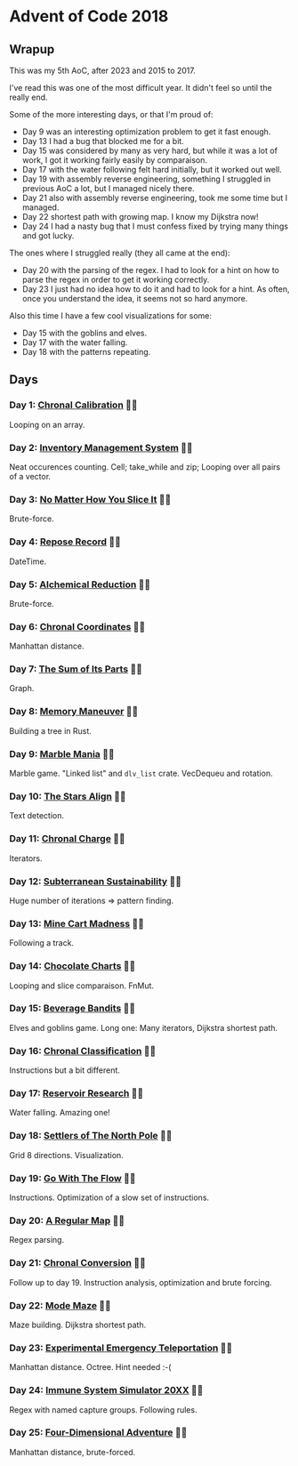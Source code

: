 # Advent of Code 2018

## Wrapup

This was my 5th AoC, after 2023 and 2015 to 2017.

I've read this was one of the most difficult year. It didn't feel so until the really end.

Some of the more interesting days, or that I'm proud of:

- Day 9 was an interesting optimization problem to get it fast enough.
- Day 13 I had a bug that blocked me for a bit.
- Day 15 was considered by many as very hard, but while it was a lot of work, I got it working fairly easily by comparaison.
- Day 17 with the water following felt hard initially, but it worked out well.
- Day 19 with assembly reverse engineering, something I struggled in previous AoC a lot, but I managed nicely there.
- Day 21 also with assembly reverse engineering, took me some time but I managed.
- Day 22 shortest path with growing map. I know my Dijkstra now!
- Day 24 I had a nasty bug that I must confess fixed by trying many things and got lucky.

The ones where I struggled really (they all came at the end):

- Day 20 with the parsing of the regex. I had to look for a hint on how to parse the regex in order to get it working correctly.
- Day 23 I just had no idea how to do it and had to look for a hint. As often, once you understand the idea, it seems not so hard anymore.

Also this time I have a few cool visualizations for some:

- Day 15 with the goblins and elves.
- Day 17 with the water falling.
- Day 18 with the patterns repeating.

## Days

### Day 1: [Chronal Calibration](day01/README.md) 🌟🌟

Looping on an array.

### Day 2: [Inventory Management System](day02/README.md) 🌟🌟

Neat occurences counting.
Cell; take_while and zip; Looping over all pairs of a vector.

### Day 3: [No Matter How You Slice It](day03/README.md) 🌟🌟

Brute-force.

### Day 4: [Repose Record](day04/README.md) 🌟🌟

DateTime.

### Day 5: [Alchemical Reduction](day05/README.md) 🌟🌟

Brute-force.

### Day 6: [Chronal Coordinates](day06/README.md) 🌟🌟

Manhattan distance.

### Day 7: [The Sum of Its Parts](day07/README.md) 🌟🌟

Graph.

### Day 8: [Memory Maneuver](day08/README.md) 🌟🌟

Building a tree in Rust.

### Day 9: [Marble Mania](day09/README.md) 🌟🌟

Marble game. "Linked list" and `dlv_list` crate. VecDequeu and rotation.

### Day 10: [The Stars Align](day10/README.md) 🌟🌟

Text detection.

### Day 11: [Chronal Charge](day11/README.md) 🌟🌟

Iterators.

### Day 12: [Subterranean Sustainability](day12/README.md) 🌟🌟

Huge number of iterations => pattern finding.

### Day 13: [Mine Cart Madness](day13/README.md) 🌟🌟

Following a track.

### Day 14: [Chocolate Charts](day14/README.md) 🌟🌟

Looping and slice comparaison. FnMut.

### Day 15: [Beverage Bandits](day15/README.md) 🌟🌟

Elves and goblins game. Long one: Many iterators, Dijkstra shortest path.

### Day 16: [Chronal Classification](day16/README.md) 🌟🌟

Instructions but a bit different.

### Day 17: [Reservoir Research](day17/README.md) 🌟🌟

Water falling. Amazing one!

### Day 18: [Settlers of The North Pole](day18/README.md) 🌟🌟

Grid 8 directions. Visualization.

### Day 19: [Go With The Flow](day19/README.md) 🌟🌟

Instructions. Optimization of a slow set of instructions.

### Day 20: [A Regular Map](day20/README.md) 🌟🌟

Regex parsing.

### Day 21: [Chronal Conversion](day21/README.md) 🌟🌟

Follow up to day 19. Instruction analysis, optimization and brute forcing.

### Day 22: [Mode Maze](day22/README.md) 🌟🌟

Maze building. Dijkstra shortest path.

### Day 23: [Experimental Emergency Teleportation](day23/README.md) 🌟🌟

Manhattan distance. Octree. Hint needed :-(

### Day 24: [Immune System Simulator 20XX](day24/README.md) 🌟🌟

Regex with named capture groups. Following rules.

### Day 25: [Four-Dimensional Adventure](day25/README.md) 🌟🌟

Manhattan distance, brute-forced.